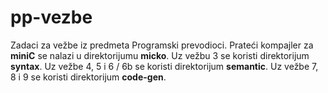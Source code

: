 # pp-vezbe
Zadaci za vežbe iz predmeta Programski prevodioci. 
Prateći kompajler za <b>miniC</b> se nalazi u direktorijumu <b>micko</b>.
Uz vežbu 3 se koristi direktorijum <b>syntax</b>.
Uz vežbe 4, 5 i 6 / 6b se koristi direktorijum <b>semantic</b>.
Uz vežbe 7, 8 i 9 se koristi direktorijum <b>code-gen</b>.
